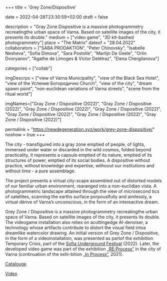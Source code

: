 +++
title = 'Grey Zone/Dispositive'

date = 2022-04-28T23:30:59+02:00
draft = false

description = "Gray Zone Dispositive is a massive photogrammetry recreatingthe urban space of Varna. Based on satellite images of the city, it presents its double."
medium = ["video game", "3D kit-bashed photogrammetry"]
place = "The Matrix"
dateof = "28.04.2022"
collaborators = ["SABA PRODAKTION", "Peter Chinovsky", "Isabelle Nesheva", "Sofia Dimova", "Sara Postolle", "Martijn De Geele", "Orlin Dvoryanov", "Agathe de Limoges & Victor Delétraz", "Elena Chergilanova"]

categories = ["collab"]

imgDescrps = ["view of Varna Municipality", "view of the Black Sea Hotel", "view of the Успение Богородично Church", "view of the city", "dream spawn point", "non-euclidean variations of Varna streets", "scene from the ritual world"]

imgNames=["Gray Zone / Dispositive (2022)", "Gray Zone / Dispositive (2022)", "Gray Zone / Dispositive (2022)", "Gray Zone / Dispositive (2022)", "Gray Zone / Dispositive (2022)", "Gray Zone / Dispositive (2022)", "Gray Zone / Dispositive (2022)"]

permalink = "https://newdegeneration.xyz/work/grey-zone-dispositive/"
noshow = true
+++

The city - transfigured into a gray zone emptied of people, of lights, immersed under water or discarded in the wild cosmos, folded beyond practicality, it represents a capsule emptied of its nature, emptied of its structures of power, emptied of its social bodies. A dispositive without practice, without knowledge and expertise, withoout our institutions and without time - a pure assemblage. 

The project presents a virtual city-scape assembled out of distorted models of our familiar urban environment, rearanged into a non-euclidian vista. A photogrammetric landscape attained through the view of microsecond tics of satellites, scanning the earths surface porpouslfully and aimlessly, a virtual dérive of Varna’s unconscious, in the form of an intereactive dream.

Grey Zone / Dispositive is a massive photogrammetry recreatingthe urban space of Varna. Based on satellite images of the city, it presents its double. The videogame installation also relies on acuttingedge AI-denoiser, a technology whose artifacts contribute to distort the visual field intoa dreamlike watercolor drawing. An initial version of Grey Zone / Dispositive, in the form of a videoinstallation, was presented as partof the exhibition Temporary Crisis, part of the [Sofia Underground Festival](https://sofiaunderground.com/%d0%b0%d1%80%d1%85%d0%b8%d0%b2/su-x0xx/) (2022). Later, the developed video game was part of the exhibition [„RE:Process“](https://newdegeneration.xyz/work/re-process/) in the city of Varna (continuation of the exhi-bition [„In Process“](https://newdegeneration.xyz/work/in-process/), 2021).

[Catalouge](https://openartfiles.bg/bg/files/download/2766/221207-115215_TEMPORARY%20CRISIS%20PROGRAM.pdf)

[Video](https://www.youtube.com/watch?v=EKn5Dzx3NxA)
